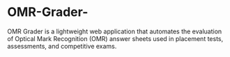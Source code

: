 # OMR-Grader-
OMR Grader is a lightweight web application that automates the evaluation of Optical Mark Recognition (OMR) answer sheets used in placement tests, assessments, and competitive exams.
